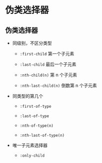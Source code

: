 # 伪类选择器

## 伪类选择器

  - 同级别，不区分类型

      - `:first-child` 第一个子元素

      - `:last-child` 最后一个子元素

      - `:nth-child(n)` 第 n 个子元素

      - `:nth-last-child(n)` 倒数第 n 个子元素

  - 同类型的第几个

      - `:first-of-type`

      - `:last-of-type`

      - `:nth-of-type(n)`

      - `:nth-last-of-type(n)`

  - 唯一子元素选择器

      - `:only-child`
